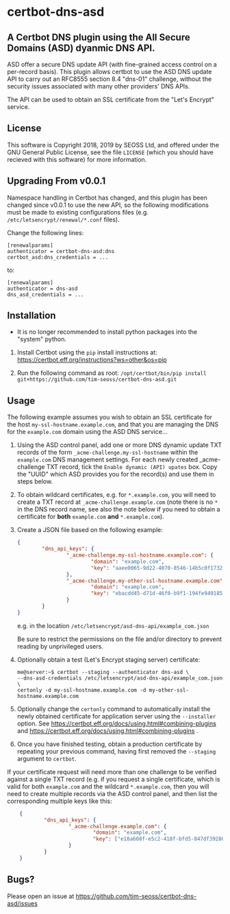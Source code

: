 certbot-dns-asd
===============

A Certbot DNS plugin using the All Secure Domains (ASD) dyanmic DNS API.
------------------------------------------------------------------------
  
ASD offer a secure DNS update API (with fine-grained access control on a
per-record basis).  This plugin allows certbot to use the ASD DNS update API
to carry out an RFC8555 section 8.4 "dns-01" challenge, without the security
issues associated with many other providers' DNS APIs.
  
The API can be used to obtain an SSL certificate from the "Let's Encrypt" service.

License
-------

This software is Copyright 2018, 2019 by SEOSS Ltd, and offered under the GNU
General Public License, see the file `LICENSE` (which you should have recieved
with this software) for more information.

Upgrading From v0.0.1
---------------------

Namespace handling in Certbot has changed, and this plugin has been changed
since v0.0.1 to use the new API, so the following modifications must be made to
existing configurations files (e.g. `/etc/letsencrypt/renewal/*.conf` files).

Change the following lines:
```
[renewalparams]
authenticator = certbot-dns-asd:dns
certbot_asd:dns_credentials = ...
```

to:
```
[renewalparams]
authenticator = dns-asd
dns_asd_credentials = ...
```

Installation
------------

* It is no longer recommended to install python packages into the "system"
  python.

1. Install Certbot using the `pip` install instructions at:
   https://certbot.eff.org/instructions?ws=other&os=pip

1. Run the following command as root:
   `/opt/certbot/bin/pip install git+https://github.com/tim-seoss/certbot-dns-asd.git`

Usage
-----

The following example assumes you wish to obtain an SSL certificate for the
host `my-ssl-hostname.example.com`, and that you are managing the DNS for
the `example.com` domain using the ASD DNS service...

1. Using the ASD control panel, add one or more DNS dynamic update TXT records
of the form `_acme-challenge.my-ssl-hostname` within the `example.com` DNS
management settings.  For each newly created _acme-challenge TXT record, tick
the `Enable dynamic (API) upates` box.  Copy the "UUID" which ASD provides you
for the record(s) and use them in steps below.

1. To obtain wildcard certificates, e.g. for `*.example.com`, you will need to
create a TXT record at `_acme-challenge.example.com` (note there is no `*`
in the DNS record name, see also the note below if you need to obtain a
certificate for **both** `example.com` **and** `*.example.com`).

1. Create a JSON file based on the following example:
    ```json
    {
            "dns_api_keys": {
                    "_acme-challenge.my-ssl-hostname.example.com": {
                            "domain": "example.com",
                            "key": "aaee0065-9d22-4070-8546-14b5c0f17328"
                    },
                    "_acme-challenge.my-other-ssl-hostname.example.com": {
                            "domain": "example.com",
                            "key": "ebacdd45-d71d-46f0-b9f1-194fe9491855"
                    }
            }
    }
    ```
    e.g. in the location `/etc/letsencrypt/asd-dns-api/example_com.json`

    Be sure to restrict the permissions on the file and/or directory to prevent
    reading by unprivileged users.

1. Optionally obtain a test (Let's Encrypt staging server) certificate:

    ```
    me@server:~$ certbot --staging --authenticator dns-asd \
    --dns-asd-credentials /etc/letsencrypt/asd-dns-api/example_com.json \
    certonly -d my-ssl-hostname.example.com -d my-other-ssl-hostname.example.com
    ```

1. Optionally change the `certonly` command to automatically install the newly
obtained certificate for application server using the `--installer` option.  See
https://certbot.eff.org/docs/using.html#combining-plugins and
https://certbot.eff.org/docs/using.html#combining-plugins .

1. Once you have finished testing, obtain a production certificate by repeating
your previous command, having first removed the `--staging` argument to `certbot`.


If your certificate request will need more than one challenge to be verified
against a single TXT record (e.g. if you request a single certificate, which is
valid for both `example.com` and the wildcard `*.example.com`, then you will
need to create multiple records via the ASD control panel, and then list the
corresponding multiple keys like this:
```json
    {
            "dns_api_keys": {
                    "_acme-challenge.example.com": {
                            "domain": "example.com",
                            "key": ["e18a608f-e5c2-418f-bfd5-847df39280a8", "5f91a2f8-5797-4b4e-a723-3adfcb1c2c88"]
                    }
            }
    }
```

Bugs?
----

Please open an issue at https://github.com/tim-seoss/certbot-dns-asd/issues
